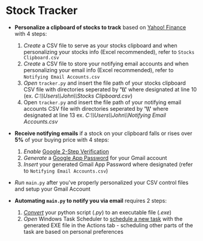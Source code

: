 # Stock Tracker

* **Personalize a clipboard of stocks to track** based on [Yahoo! Finance](https://finance.yahoo.com/) with 4 steps:
  1. *Create* a CSV file to serve as your stocks clipboard and when personalizing your stocks info (Excel recommended), refer to `Stocks Clipboard.csv`
  2. *Create* a CSV file to store your notifying email accounts and when personalizing your email info (Excel recommended), refer to `Notifying Email Accounts.csv`
  3. *Open* `tracker.py` and insert the file path of your stocks clipboard CSV file with directories seperated by **'\\\\'** where designated at line 10
  (ex. *C:\\\\Users\\\\John\\\\Stocks Clipboard.csv*) 
  4. Open `tracker.py` and insert the file path of your notifying email accounts CSV file with directories seperated by **'\\\\'** where designated at line 13
  ex. *C:\\\\Users\\\\John\\\\Notifying Email Accounts.csv* 

* **Receive notifying emails** if a stock on your clipboard falls or rises over **5%** of your buying price with 4 steps:
  1. *Enable* [Google 2-Step Verification](https://support.google.com/accounts/answer/185839?co=GENIE.Platform%3DAndroid&hl=en)
  2. *Generate* a [Google App Password](https://support.google.com/accounts/answer/185833?hl=en) for your Gmail account
  3. *Insert* your generated Gmail App Password where designated (refer to `Notifying Email Accounts.csv`)
  
* *Run* `main.py` after you've properly personalized your CSV control files and setup your Gmail Account

* **Automating `main.py` to notify you via email** requires 2 steps:
  1. [*Convert*](https://www.youtube.com/watch?v=UZX5kH72Yx4&list=LLn2A3GlJT_vthodJ8G63-gA&index=3&t=303s) your python script (*.py*) to an executable file (*.exe*)
  2. *Open* Windows Task Scheduler to [schedule a new task](https://windowsreport.com/schedule-tasks-windows-10/) with the generated EXE file in the Actions tab - scheduling other parts of the task are based on personal preferences
